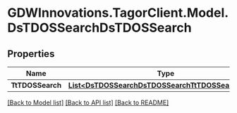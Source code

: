 # GDWInnovations.TagorClient.Model.DsTDOSSearchDsTDOSSearch

## Properties

Name | Type | Description | Notes
------------ | ------------- | ------------- | -------------
**TtTDOSSearch** | [**List&lt;DsTDOSSearchDsTDOSSearchTtTDOSSearchInner&gt;**](DsTDOSSearchDsTDOSSearchTtTDOSSearchInner.md) |  | [optional] 

[[Back to Model list]](../README.md#documentation-for-models) [[Back to API list]](../README.md#documentation-for-api-endpoints) [[Back to README]](../README.md)


